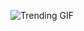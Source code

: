 
<!-- GIF_SECTION -->
![Trending GIF](https://media4.giphy.com/media/v1.Y2lkPThiYjIxNzcyYjJvbzQ5dmVsMmJyd2c1NncwNGZnZzF6azlid2Jkd2kwMWFvaDA0cyZlcD12MV9naWZzX3NlYXJjaCZjdD1n/Ah9o4OswzOuFSRUN57/giphy.gif)
<!-- END_GIF_SECTION -->

